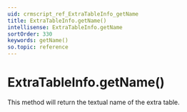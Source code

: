 ```yaml
---
uid: crmscript_ref_ExtraTableInfo_getName
title: ExtraTableInfo.getName()
intellisense: ExtraTableInfo.getName
sortOrder: 330
keywords: getName()
so.topic: reference
---
```


# ExtraTableInfo.getName()

This method will return the textual name of the extra table.

